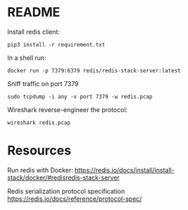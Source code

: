 # README

Install redis client:
```
pip3 install -r requirement.txt
```

In a shell run:
```
docker run -p 7379:6379 redis/redis-stack-server:latest
```

Sniff traffic on port 7379
```
sudo tcpdump -i any -v port 7379 -w redis.pcap
```

Wireshark reverse-engineer the protocol:
```
wireshark redis.pcap
```

# Resources

Run redis with Docker:
https://redis.io/docs/install/install-stack/docker/#redisredis-stack-server

Redis serialization protocol specification
https://redis.io/docs/reference/protocol-spec/
